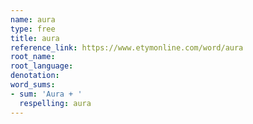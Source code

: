 ```yaml
---
name: aura
type: free
title: aura
reference_link: https://www.etymonline.com/word/aura
root_name: 
root_language: 
denotation: 
word_sums:
- sum: 'Aura + '
  respelling: aura
---
```

